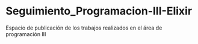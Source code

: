 # Seguimiento_Programacion-III-Elixir
Espacio de publicación de los trabajos realizados en el área de programación III
